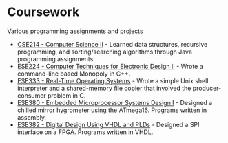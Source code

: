 Coursework
==========

Various programming assignments and projects

* [CSE214 - Computer Science II](https://github.com/ashikul/Coursework/tree/master/CSE214) - Learned data structures, recursive programming, and sorting/searching algorithms through Java programming assignments.
* [ESE224 - Computer Techniques for Electronic Design II](https://github.com/ashikul/Coursework/tree/master/ESE224) - Wrote a command-line based Monopoly in C++.
* [ESE333 - Real-Time Operating Systems](https://github.com/ashikul/Coursework/tree/master/ESE333) - Wrote a simple Unix shell interpreter and a shared-memory file copier that involved the producer-consumer problem in C.
* [ESE380 - Embedded Microprocessor Systems Design I](https://github.com/ashikul/Coursework/tree/master/ESE380) - Designed a chilled mirror hygrometer using the ATmega16. Programs written in assembly.
* [ESE382 - Digital Design Using VHDL and PLDs](https://github.com/ashikul/Coursework/tree/master/ESE382) - Designed a SPI interface on a FPGA. Programs written in VHDL.

